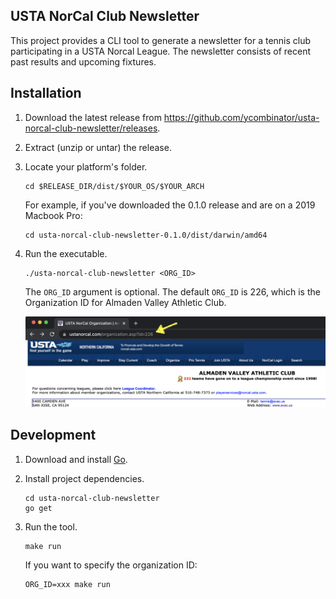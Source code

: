 ## USTA NorCal Club Newsletter

This project provides a CLI tool to generate a newsletter for a tennis club participating in a USTA Norcal League. The newsletter consists of recent past results and upcoming fixtures.

## Installation

1. Download the latest release from https://github.com/ycombinator/usta-norcal-club-newsletter/releases.

2. Extract (unzip or untar) the release.

3. Locate your platform's folder.
   ```
   cd $RELEASE_DIR/dist/$YOUR_OS/$YOUR_ARCH
   ```

   For example, if you've downloaded the 0.1.0 release and are on a 2019 Macbook Pro:
   ```
   cd usta-norcal-club-newsletter-0.1.0/dist/darwin/amd64
   ```

4. Run the executable.
   ```
   ./usta-norcal-club-newsletter <ORG_ID>
   ```

   The `ORG_ID` argument is optional. The default `ORG_ID` is 226, which is the
   Organization ID for Almaden Valley Athletic Club.

   ![Screenshot showing the organization ID for Almaden Valley Athletic Club](img/avac_id.png)

## Development

1. Download and install [Go](https://golang.org/).

2. Install project dependencies.
   ```
   cd usta-norcal-club-newsletter
   go get
   ```

4. Run the tool.
   ```
   make run
   ```

   If you want to specify the organization ID:
   ```
   ORG_ID=xxx make run
   ```